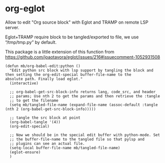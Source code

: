 # org-eglot
Allow to edit "Org source block" with Eglot and TRAMP on remote LSP server.

Eglot+TRAMP require block to be tangled/exported to file, we use “/tmp/tmp.py” by default.

This package is a little extension of this function from https://github.com/joaotavora/eglot/issues/216#issuecomment-1052931508
```Elisp
(defun mb/org-babel-edit:python ()
  "Edit python src block with lsp support by tangling the block and
then setting the org-edit-special buffer-file-name to the
absolute path. Finally load eglot."
  (interactive)

  ;; org-babel-get-src-block-info returns lang, code_src, and header
  ;; params; Use nth 2 to get the params and then retrieve the :tangle
  ;; to get the filename
  (setq mb/tangled-file-name (expand-file-name (assoc-default :tangle (nth 2 (org-babel-get-src-block-info)))))

  ;; tangle the src block at point
  (org-babel-tangle '(4))
  (org-edit-special)

  ;; Now we should be in the special edit buffer with python-mode. Set
  ;; the buffer-file-name to the tangled file so that pylsp and
  ;; plugins can see an actual file.
  (setq-local buffer-file-name mb/tangled-file-name)
  (eglot-ensure)
  )
```
